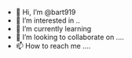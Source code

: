 - 👋 Hi, I’m @bart919 
- 👀 I’m interested in ..
- 🌱 I’m currently learning 
- 💞️ I’m looking to collaborate on ....
- 📫 How to reach me ....

<!---
bart919/bart919 is a ✨ special ✨ repository because its `README.md` (this file) appears on your GitHub profile.
You can click the Preview link to take a look at your changes.
--->
